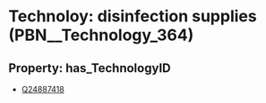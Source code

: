 # Technoloy: __disinfection supplies__ (PBN__Technology_364)

## Property: has_TechnologyID

* [Q24887418](Q24887418)

